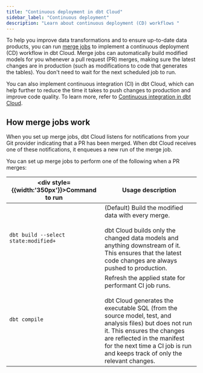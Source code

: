```yaml
---
title: "Continuous deployment in dbt Cloud"
sidebar_label: "Continuous deployment"
description: "Learn about continuous deployment (CD) workflows "
---
```


To help you improve data transformations and to ensure up-to-date data products, you can run [merge jobs](/docs/deploy/merge-jobs) to implement a continuous deployment (CD) workflow in dbt Cloud. Merge jobs can automatically build modified models for you whenever a pull request (PR) merges, making sure the latest changes are in production (such as modifications to code that generates the tables). You don't need to wait for the next scheduled job to run. 

You can also implement continuous integration (CI) in dbt Cloud, which can help further to reduce the time it takes to push changes to production and improve code quality. To learn more, refer to [Continuous integration in dbt Cloud](/docs/deploy/continuous-integration). 

## How merge jobs work

When you set up merge jobs, dbt Cloud listens for notifications from your Git provider indicating that a PR has been merged. When dbt Cloud receives one of these notifications, it enqueues a new run of the merge job.

You can set up merge jobs to perform one of the following when a PR merges:

| <div style={{width:'350px'}}>Command to run</div> | Usage description |
| -------- | ----------------- | 
| `dbt build --select state:modified+` | (Default) Build the modified data with every merge. <br /><br />dbt Cloud builds only the changed data models and anything downstream of it. This ensures that the latest code changes are always pushed to production.  |
| `dbt compile` | Refresh the applied state for performant CI job runs. <br /><br />dbt Cloud generates the executable SQL (from the source model, test, and analysis files) but does not run it. This ensures the changes are reflected in the manifest for the next time a CI job is run and keeps track of only the relevant changes. | 
